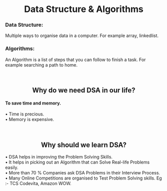 <h1 align='center'>Data Structure & Algorithms</h1>

<p>
<h3>Data Structure:</h3> Multiple ways to organise data in a computer. For example array, linkedlist.
<br>
<h3>Algorithms:</h3> An Algorithm is a list of steps that you can follow to finish a task. For example searching a path to home. 

</p>
<br>
<h2 align='center'>Why do we need DSA in our life?</h2>
<p>
<h4>To save time and memory.</h4>
• Time is precious.<br>
• Memory is expensive.
</p>
<br>
<h2 align='center'>Why should we learn DSA?</h2>
<p>
• DSA helps in improving the Problem Solving Skills.<br>
• It helps in picking out an Algorithm that can Solve Real-life Problems easily.<br>
• More than 70 % Companies ask DSA Problems in their Interview Process.<br>
• Many Online Competitions are organised to Test Problem Solving skills. Eg :- TCS Codevita, Amazon WOW.<br>
</p>
